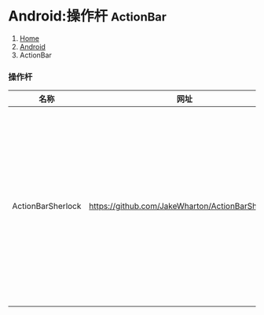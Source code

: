 # <span class="fa fa-android" aria-hidden="true"></span> Android:操作杆 <small>ActionBar</small>

<ol class="breadcrumb"><li><a href="/">Home</a></li><li><a href="/client/android/overview.md">Android</a></li><li class="active">ActionBar</li></ol>

### 操作杆
|名称|网址|说明|
|------|------|------|
|ActionBarSherlock|https://github.com/JakeWharton/ActionBarSherlock|ActionBarSherlock是JakeWharton编写的一个开源框架，使用这个框架，可以实现在所有的Android版本上实现ActionBar的效果和功能。当在4.0+的版本使用时，会使用Android自身的ActionBar，当在4.0之前的版本使用时，则会使用ActionBarSherlock自身自定义的一套框架来实现ActionBar的功能|


